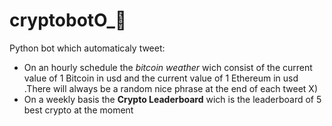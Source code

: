 # cryptobotO_🤖

Python bot which automaticaly tweet:
- On an hourly schedule the _bitcoin weather_ wich consist of the current value of 1 Bitcoin in usd and the current value of 1 Ethereum in usd .There will always be a random nice phrase at the end of each tweet X)
- On a weekly basis the **Crypto Leaderboard** wich is the leaderboard of 5 best crypto at the moment
